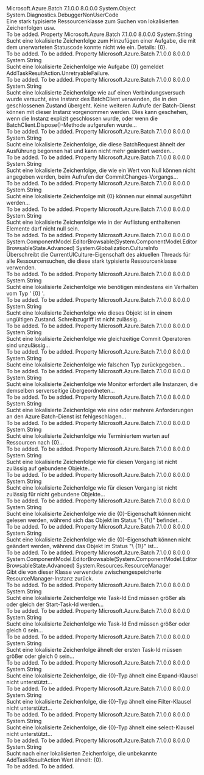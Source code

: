 <Type Name="BatchErrorMessages" FullName="Microsoft.Azure.Batch.BatchErrorMessages">
  <TypeSignature Language="C#" Value="public class BatchErrorMessages" />
  <TypeSignature Language="ILAsm" Value=".class public auto ansi beforefieldinit BatchErrorMessages extends System.Object" />
  <TypeSignature Language="DocId" Value="T:Microsoft.Azure.Batch.BatchErrorMessages" />
  <TypeSignature Language="VB.NET" Value="Public Class BatchErrorMessages" />
  <TypeSignature Language="F#" Value="type BatchErrorMessages = class" />
  <AssemblyInfo>
    <AssemblyName>Microsoft.Azure.Batch</AssemblyName>
    <AssemblyVersion>7.1.0.0</AssemblyVersion>
    <AssemblyVersion>8.0.0.0</AssemblyVersion>
  </AssemblyInfo>
  <Base>
    <BaseTypeName>System.Object</BaseTypeName>
  </Base>
  <Interfaces />
  <Attributes>
    <Attribute>
      <AttributeName>System.Diagnostics.DebuggerNonUserCode</AttributeName>
    </Attribute>
  </Attributes>
  <Docs>
    <summary>
               Eine stark typisierte Ressourcenklasse zum Suchen von lokalisierten Zeichenfolgen usw.
            </summary>
    <remarks>To be added.</remarks>
  </Docs>
  <Members>
    <Member MemberName="AddTaskCollectionTerminated">
      <MemberSignature Language="C#" Value="public static string AddTaskCollectionTerminated { get; }" />
      <MemberSignature Language="ILAsm" Value=".property string AddTaskCollectionTerminated" />
      <MemberSignature Language="DocId" Value="P:Microsoft.Azure.Batch.BatchErrorMessages.AddTaskCollectionTerminated" />
      <MemberSignature Language="VB.NET" Value="Public Shared ReadOnly Property AddTaskCollectionTerminated As String" />
      <MemberSignature Language="F#" Value="member this.AddTaskCollectionTerminated : string" Usage="Microsoft.Azure.Batch.BatchErrorMessages.AddTaskCollectionTerminated" />
      <MemberType>Property</MemberType>
      <AssemblyInfo>
        <AssemblyName>Microsoft.Azure.Batch</AssemblyName>
        <AssemblyVersion>7.1.0.0</AssemblyVersion>
        <AssemblyVersion>8.0.0.0</AssemblyVersion>
      </AssemblyInfo>
      <ReturnValue>
        <ReturnType>System.String</ReturnType>
      </ReturnValue>
      <Docs>
        <summary>
               Sucht eine lokalisierte Zeichenfolge zum Hinzufügen einer Aufgabe, die mit dem unerwarteten Statuscode konnte nicht wie ein. Details: {0}.
            </summary>
        <value>To be added.</value>
        <remarks>To be added.</remarks>
      </Docs>
    </Member>
    <Member MemberName="AddTaskResultActionUnretryableFailure">
      <MemberSignature Language="C#" Value="public static string AddTaskResultActionUnretryableFailure { get; }" />
      <MemberSignature Language="ILAsm" Value=".property string AddTaskResultActionUnretryableFailure" />
      <MemberSignature Language="DocId" Value="P:Microsoft.Azure.Batch.BatchErrorMessages.AddTaskResultActionUnretryableFailure" />
      <MemberSignature Language="VB.NET" Value="Public Shared ReadOnly Property AddTaskResultActionUnretryableFailure As String" />
      <MemberSignature Language="F#" Value="member this.AddTaskResultActionUnretryableFailure : string" Usage="Microsoft.Azure.Batch.BatchErrorMessages.AddTaskResultActionUnretryableFailure" />
      <MemberType>Property</MemberType>
      <AssemblyInfo>
        <AssemblyName>Microsoft.Azure.Batch</AssemblyName>
        <AssemblyVersion>7.1.0.0</AssemblyVersion>
        <AssemblyVersion>8.0.0.0</AssemblyVersion>
      </AssemblyInfo>
      <ReturnValue>
        <ReturnType>System.String</ReturnType>
      </ReturnValue>
      <Docs>
        <summary>
               Sucht eine lokalisierte Zeichenfolge wie Aufgabe {0} gemeldet AddTaskResultAction.UnretryableFailure.
            </summary>
        <value>To be added.</value>
        <remarks>To be added.</remarks>
      </Docs>
    </Member>
    <Member MemberName="BatchClientIsClosed">
      <MemberSignature Language="C#" Value="public static string BatchClientIsClosed { get; }" />
      <MemberSignature Language="ILAsm" Value=".property string BatchClientIsClosed" />
      <MemberSignature Language="DocId" Value="P:Microsoft.Azure.Batch.BatchErrorMessages.BatchClientIsClosed" />
      <MemberSignature Language="VB.NET" Value="Public Shared ReadOnly Property BatchClientIsClosed As String" />
      <MemberSignature Language="F#" Value="member this.BatchClientIsClosed : string" Usage="Microsoft.Azure.Batch.BatchErrorMessages.BatchClientIsClosed" />
      <MemberType>Property</MemberType>
      <AssemblyInfo>
        <AssemblyName>Microsoft.Azure.Batch</AssemblyName>
        <AssemblyVersion>7.1.0.0</AssemblyVersion>
        <AssemblyVersion>8.0.0.0</AssemblyVersion>
      </AssemblyInfo>
      <ReturnValue>
        <ReturnType>System.String</ReturnType>
      </ReturnValue>
      <Docs>
        <summary>
               Sucht eine lokalisierte Zeichenfolge wie auf einen Verbindungsversuch wurde versucht, eine Instanz des BatchClient verwenden, die in den geschlossenen Zustand übergeht.  Keine weiteren Aufrufe der Batch-Dienst können mit dieser Instanz vorgenommen werden.  Dies kann geschehen, wenn die Instanz explizit geschlossen wurde, oder wenn die BatchClient.Dispose()-Methode aufgerufen wurde...
            </summary>
        <value>To be added.</value>
        <remarks>To be added.</remarks>
      </Docs>
    </Member>
    <Member MemberName="BatchRequestCannotBeModified">
      <MemberSignature Language="C#" Value="public static string BatchRequestCannotBeModified { get; }" />
      <MemberSignature Language="ILAsm" Value=".property string BatchRequestCannotBeModified" />
      <MemberSignature Language="DocId" Value="P:Microsoft.Azure.Batch.BatchErrorMessages.BatchRequestCannotBeModified" />
      <MemberSignature Language="VB.NET" Value="Public Shared ReadOnly Property BatchRequestCannotBeModified As String" />
      <MemberSignature Language="F#" Value="member this.BatchRequestCannotBeModified : string" Usage="Microsoft.Azure.Batch.BatchErrorMessages.BatchRequestCannotBeModified" />
      <MemberType>Property</MemberType>
      <AssemblyInfo>
        <AssemblyName>Microsoft.Azure.Batch</AssemblyName>
        <AssemblyVersion>7.1.0.0</AssemblyVersion>
        <AssemblyVersion>8.0.0.0</AssemblyVersion>
      </AssemblyInfo>
      <ReturnValue>
        <ReturnType>System.String</ReturnType>
      </ReturnValue>
      <Docs>
        <summary>
               Sucht eine lokalisierte Zeichenfolge, die diese BatchRequest ähnelt der Ausführung begonnen hat und kann nicht mehr geändert werden...
            </summary>
        <value>To be added.</value>
        <remarks>To be added.</remarks>
      </Docs>
    </Member>
    <Member MemberName="CannotPatchNullValue">
      <MemberSignature Language="C#" Value="public static string CannotPatchNullValue { get; }" />
      <MemberSignature Language="ILAsm" Value=".property string CannotPatchNullValue" />
      <MemberSignature Language="DocId" Value="P:Microsoft.Azure.Batch.BatchErrorMessages.CannotPatchNullValue" />
      <MemberSignature Language="VB.NET" Value="Public Shared ReadOnly Property CannotPatchNullValue As String" />
      <MemberSignature Language="F#" Value="member this.CannotPatchNullValue : string" Usage="Microsoft.Azure.Batch.BatchErrorMessages.CannotPatchNullValue" />
      <MemberType>Property</MemberType>
      <AssemblyInfo>
        <AssemblyName>Microsoft.Azure.Batch</AssemblyName>
        <AssemblyVersion>7.1.0.0</AssemblyVersion>
        <AssemblyVersion>8.0.0.0</AssemblyVersion>
      </AssemblyInfo>
      <ReturnValue>
        <ReturnType>System.String</ReturnType>
      </ReturnValue>
      <Docs>
        <summary>
               Sucht eine lokalisierte Zeichenfolge, die wie ein Wert von Null können nicht angegeben werden, beim Aufrufen der CommitChanges-Vorgangs...
            </summary>
        <value>To be added.</value>
        <remarks>To be added.</remarks>
      </Docs>
    </Member>
    <Member MemberName="CanOnlyBeRunOnceFailure">
      <MemberSignature Language="C#" Value="public static string CanOnlyBeRunOnceFailure { get; }" />
      <MemberSignature Language="ILAsm" Value=".property string CanOnlyBeRunOnceFailure" />
      <MemberSignature Language="DocId" Value="P:Microsoft.Azure.Batch.BatchErrorMessages.CanOnlyBeRunOnceFailure" />
      <MemberSignature Language="VB.NET" Value="Public Shared ReadOnly Property CanOnlyBeRunOnceFailure As String" />
      <MemberSignature Language="F#" Value="member this.CanOnlyBeRunOnceFailure : string" Usage="Microsoft.Azure.Batch.BatchErrorMessages.CanOnlyBeRunOnceFailure" />
      <MemberType>Property</MemberType>
      <AssemblyInfo>
        <AssemblyName>Microsoft.Azure.Batch</AssemblyName>
        <AssemblyVersion>7.1.0.0</AssemblyVersion>
        <AssemblyVersion>8.0.0.0</AssemblyVersion>
      </AssemblyInfo>
      <ReturnValue>
        <ReturnType>System.String</ReturnType>
      </ReturnValue>
      <Docs>
        <summary>
               Sucht eine lokalisierte Zeichenfolge mit {0} können nur einmal ausgeführt werden...
            </summary>
        <value>To be added.</value>
        <remarks>To be added.</remarks>
      </Docs>
    </Member>
    <Member MemberName="CollectionMustNotContainNull">
      <MemberSignature Language="C#" Value="public static string CollectionMustNotContainNull { get; }" />
      <MemberSignature Language="ILAsm" Value=".property string CollectionMustNotContainNull" />
      <MemberSignature Language="DocId" Value="P:Microsoft.Azure.Batch.BatchErrorMessages.CollectionMustNotContainNull" />
      <MemberSignature Language="VB.NET" Value="Public Shared ReadOnly Property CollectionMustNotContainNull As String" />
      <MemberSignature Language="F#" Value="member this.CollectionMustNotContainNull : string" Usage="Microsoft.Azure.Batch.BatchErrorMessages.CollectionMustNotContainNull" />
      <MemberType>Property</MemberType>
      <AssemblyInfo>
        <AssemblyName>Microsoft.Azure.Batch</AssemblyName>
        <AssemblyVersion>7.1.0.0</AssemblyVersion>
        <AssemblyVersion>8.0.0.0</AssemblyVersion>
      </AssemblyInfo>
      <ReturnValue>
        <ReturnType>System.String</ReturnType>
      </ReturnValue>
      <Docs>
        <summary>
               Sucht eine lokalisierte Zeichenfolge wie in der Auflistung enthaltenen Elemente darf nicht null sein.
            </summary>
        <value>To be added.</value>
        <remarks>To be added.</remarks>
      </Docs>
    </Member>
    <Member MemberName="Culture">
      <MemberSignature Language="C#" Value="public static System.Globalization.CultureInfo Culture { get; set; }" />
      <MemberSignature Language="ILAsm" Value=".property class System.Globalization.CultureInfo Culture" />
      <MemberSignature Language="DocId" Value="P:Microsoft.Azure.Batch.BatchErrorMessages.Culture" />
      <MemberSignature Language="VB.NET" Value="Public Shared Property Culture As CultureInfo" />
      <MemberSignature Language="F#" Value="member this.Culture : System.Globalization.CultureInfo with get, set" Usage="Microsoft.Azure.Batch.BatchErrorMessages.Culture" />
      <MemberType>Property</MemberType>
      <AssemblyInfo>
        <AssemblyName>Microsoft.Azure.Batch</AssemblyName>
        <AssemblyVersion>7.1.0.0</AssemblyVersion>
        <AssemblyVersion>8.0.0.0</AssemblyVersion>
      </AssemblyInfo>
      <Attributes>
        <Attribute>
          <AttributeName>System.ComponentModel.EditorBrowsable(System.ComponentModel.EditorBrowsableState.Advanced)</AttributeName>
        </Attribute>
      </Attributes>
      <ReturnValue>
        <ReturnType>System.Globalization.CultureInfo</ReturnType>
      </ReturnValue>
      <Docs>
        <summary>
               Überschreibt die CurrentUICulture-Eigenschaft des aktuellen Threads für alle Ressourcensuchen, die diese stark typisierte Ressourcenklasse verwenden.
               </summary>
        <value>To be added.</value>
        <remarks>To be added.</remarks>
      </Docs>
    </Member>
    <Member MemberName="GeneralBehaviorMissing">
      <MemberSignature Language="C#" Value="public static string GeneralBehaviorMissing { get; }" />
      <MemberSignature Language="ILAsm" Value=".property string GeneralBehaviorMissing" />
      <MemberSignature Language="DocId" Value="P:Microsoft.Azure.Batch.BatchErrorMessages.GeneralBehaviorMissing" />
      <MemberSignature Language="VB.NET" Value="Public Shared ReadOnly Property GeneralBehaviorMissing As String" />
      <MemberSignature Language="F#" Value="member this.GeneralBehaviorMissing : string" Usage="Microsoft.Azure.Batch.BatchErrorMessages.GeneralBehaviorMissing" />
      <MemberType>Property</MemberType>
      <AssemblyInfo>
        <AssemblyName>Microsoft.Azure.Batch</AssemblyName>
        <AssemblyVersion>7.1.0.0</AssemblyVersion>
        <AssemblyVersion>8.0.0.0</AssemblyVersion>
      </AssemblyInfo>
      <ReturnValue>
        <ReturnType>System.String</ReturnType>
      </ReturnValue>
      <Docs>
        <summary>
               Sucht eine lokalisierte Zeichenfolge wie benötigen mindestens ein Verhalten vom Typ ' {0} '.
            </summary>
        <value>To be added.</value>
        <remarks>To be added.</remarks>
      </Docs>
    </Member>
    <Member MemberName="GeneralObjectInInvalidState">
      <MemberSignature Language="C#" Value="public static string GeneralObjectInInvalidState { get; }" />
      <MemberSignature Language="ILAsm" Value=".property string GeneralObjectInInvalidState" />
      <MemberSignature Language="DocId" Value="P:Microsoft.Azure.Batch.BatchErrorMessages.GeneralObjectInInvalidState" />
      <MemberSignature Language="VB.NET" Value="Public Shared ReadOnly Property GeneralObjectInInvalidState As String" />
      <MemberSignature Language="F#" Value="member this.GeneralObjectInInvalidState : string" Usage="Microsoft.Azure.Batch.BatchErrorMessages.GeneralObjectInInvalidState" />
      <MemberType>Property</MemberType>
      <AssemblyInfo>
        <AssemblyName>Microsoft.Azure.Batch</AssemblyName>
        <AssemblyVersion>7.1.0.0</AssemblyVersion>
        <AssemblyVersion>8.0.0.0</AssemblyVersion>
      </AssemblyInfo>
      <ReturnValue>
        <ReturnType>System.String</ReturnType>
      </ReturnValue>
      <Docs>
        <summary>
               Sucht eine lokalisierte Zeichenfolge wie dieses Objekt ist in einem ungültigen Zustand.  Schreibzugriff ist nicht zulässig...
            </summary>
        <value>To be added.</value>
        <remarks>To be added.</remarks>
      </Docs>
    </Member>
    <Member MemberName="GeneralSimultaneousCommitsForbidden">
      <MemberSignature Language="C#" Value="public static string GeneralSimultaneousCommitsForbidden { get; }" />
      <MemberSignature Language="ILAsm" Value=".property string GeneralSimultaneousCommitsForbidden" />
      <MemberSignature Language="DocId" Value="P:Microsoft.Azure.Batch.BatchErrorMessages.GeneralSimultaneousCommitsForbidden" />
      <MemberSignature Language="VB.NET" Value="Public Shared ReadOnly Property GeneralSimultaneousCommitsForbidden As String" />
      <MemberSignature Language="F#" Value="member this.GeneralSimultaneousCommitsForbidden : string" Usage="Microsoft.Azure.Batch.BatchErrorMessages.GeneralSimultaneousCommitsForbidden" />
      <MemberType>Property</MemberType>
      <AssemblyInfo>
        <AssemblyName>Microsoft.Azure.Batch</AssemblyName>
        <AssemblyVersion>7.1.0.0</AssemblyVersion>
        <AssemblyVersion>8.0.0.0</AssemblyVersion>
      </AssemblyInfo>
      <ReturnValue>
        <ReturnType>System.String</ReturnType>
      </ReturnValue>
      <Docs>
        <summary>
               Sucht eine lokalisierte Zeichenfolge wie gleichzeitige Commit Operatoren sind unzulässig...
            </summary>
        <value>To be added.</value>
        <remarks>To be added.</remarks>
      </Docs>
    </Member>
    <Member MemberName="IncorrectTypeReturned">
      <MemberSignature Language="C#" Value="public static string IncorrectTypeReturned { get; }" />
      <MemberSignature Language="ILAsm" Value=".property string IncorrectTypeReturned" />
      <MemberSignature Language="DocId" Value="P:Microsoft.Azure.Batch.BatchErrorMessages.IncorrectTypeReturned" />
      <MemberSignature Language="VB.NET" Value="Public Shared ReadOnly Property IncorrectTypeReturned As String" />
      <MemberSignature Language="F#" Value="member this.IncorrectTypeReturned : string" Usage="Microsoft.Azure.Batch.BatchErrorMessages.IncorrectTypeReturned" />
      <MemberType>Property</MemberType>
      <AssemblyInfo>
        <AssemblyName>Microsoft.Azure.Batch</AssemblyName>
        <AssemblyVersion>7.1.0.0</AssemblyVersion>
        <AssemblyVersion>8.0.0.0</AssemblyVersion>
      </AssemblyInfo>
      <ReturnValue>
        <ReturnType>System.String</ReturnType>
      </ReturnValue>
      <Docs>
        <summary>
               Sucht eine lokalisierte Zeichenfolge wie falschen Typ zurückgegeben...
            </summary>
        <value>To be added.</value>
        <remarks>To be added.</remarks>
      </Docs>
    </Member>
    <Member MemberName="MonitorInstancesMustHaveSameServerSideParent">
      <MemberSignature Language="C#" Value="public static string MonitorInstancesMustHaveSameServerSideParent { get; }" />
      <MemberSignature Language="ILAsm" Value=".property string MonitorInstancesMustHaveSameServerSideParent" />
      <MemberSignature Language="DocId" Value="P:Microsoft.Azure.Batch.BatchErrorMessages.MonitorInstancesMustHaveSameServerSideParent" />
      <MemberSignature Language="VB.NET" Value="Public Shared ReadOnly Property MonitorInstancesMustHaveSameServerSideParent As String" />
      <MemberSignature Language="F#" Value="member this.MonitorInstancesMustHaveSameServerSideParent : string" Usage="Microsoft.Azure.Batch.BatchErrorMessages.MonitorInstancesMustHaveSameServerSideParent" />
      <MemberType>Property</MemberType>
      <AssemblyInfo>
        <AssemblyName>Microsoft.Azure.Batch</AssemblyName>
        <AssemblyVersion>7.1.0.0</AssemblyVersion>
        <AssemblyVersion>8.0.0.0</AssemblyVersion>
      </AssemblyInfo>
      <ReturnValue>
        <ReturnType>System.String</ReturnType>
      </ReturnValue>
      <Docs>
        <summary>
               Sucht eine lokalisierte Zeichenfolge wie Monitor erfordert alle Instanzen, die demselben serverseitige übergeordneten...
            </summary>
        <value>To be added.</value>
        <remarks>To be added.</remarks>
      </Docs>
    </Member>
    <Member MemberName="MultipleParallelRequestsHitUnexpectedErrors">
      <MemberSignature Language="C#" Value="public static string MultipleParallelRequestsHitUnexpectedErrors { get; }" />
      <MemberSignature Language="ILAsm" Value=".property string MultipleParallelRequestsHitUnexpectedErrors" />
      <MemberSignature Language="DocId" Value="P:Microsoft.Azure.Batch.BatchErrorMessages.MultipleParallelRequestsHitUnexpectedErrors" />
      <MemberSignature Language="VB.NET" Value="Public Shared ReadOnly Property MultipleParallelRequestsHitUnexpectedErrors As String" />
      <MemberSignature Language="F#" Value="member this.MultipleParallelRequestsHitUnexpectedErrors : string" Usage="Microsoft.Azure.Batch.BatchErrorMessages.MultipleParallelRequestsHitUnexpectedErrors" />
      <MemberType>Property</MemberType>
      <AssemblyInfo>
        <AssemblyName>Microsoft.Azure.Batch</AssemblyName>
        <AssemblyVersion>7.1.0.0</AssemblyVersion>
        <AssemblyVersion>8.0.0.0</AssemblyVersion>
      </AssemblyInfo>
      <ReturnValue>
        <ReturnType>System.String</ReturnType>
      </ReturnValue>
      <Docs>
        <summary>
               Sucht eine lokalisierte Zeichenfolge wie eine oder mehrere Anforderungen an den Azure Batch-Dienst ist fehlgeschlagen...
            </summary>
        <value>To be added.</value>
        <remarks>To be added.</remarks>
      </Docs>
    </Member>
    <Member MemberName="ODataMonitorTimedOut">
      <MemberSignature Language="C#" Value="public static string ODataMonitorTimedOut { get; }" />
      <MemberSignature Language="ILAsm" Value=".property string ODataMonitorTimedOut" />
      <MemberSignature Language="DocId" Value="P:Microsoft.Azure.Batch.BatchErrorMessages.ODataMonitorTimedOut" />
      <MemberSignature Language="VB.NET" Value="Public Shared ReadOnly Property ODataMonitorTimedOut As String" />
      <MemberSignature Language="F#" Value="member this.ODataMonitorTimedOut : string" Usage="Microsoft.Azure.Batch.BatchErrorMessages.ODataMonitorTimedOut" />
      <MemberType>Property</MemberType>
      <AssemblyInfo>
        <AssemblyName>Microsoft.Azure.Batch</AssemblyName>
        <AssemblyVersion>7.1.0.0</AssemblyVersion>
        <AssemblyVersion>8.0.0.0</AssemblyVersion>
      </AssemblyInfo>
      <ReturnValue>
        <ReturnType>System.String</ReturnType>
      </ReturnValue>
      <Docs>
        <summary>
               Sucht eine lokalisierte Zeichenfolge wie Terminiertem warten auf Ressourcen nach {0}...
            </summary>
        <value>To be added.</value>
        <remarks>To be added.</remarks>
      </Docs>
    </Member>
    <Member MemberName="OperationForbiddenOnBoundObjects">
      <MemberSignature Language="C#" Value="public static string OperationForbiddenOnBoundObjects { get; }" />
      <MemberSignature Language="ILAsm" Value=".property string OperationForbiddenOnBoundObjects" />
      <MemberSignature Language="DocId" Value="P:Microsoft.Azure.Batch.BatchErrorMessages.OperationForbiddenOnBoundObjects" />
      <MemberSignature Language="VB.NET" Value="Public Shared ReadOnly Property OperationForbiddenOnBoundObjects As String" />
      <MemberSignature Language="F#" Value="member this.OperationForbiddenOnBoundObjects : string" Usage="Microsoft.Azure.Batch.BatchErrorMessages.OperationForbiddenOnBoundObjects" />
      <MemberType>Property</MemberType>
      <AssemblyInfo>
        <AssemblyName>Microsoft.Azure.Batch</AssemblyName>
        <AssemblyVersion>7.1.0.0</AssemblyVersion>
        <AssemblyVersion>8.0.0.0</AssemblyVersion>
      </AssemblyInfo>
      <ReturnValue>
        <ReturnType>System.String</ReturnType>
      </ReturnValue>
      <Docs>
        <summary>
               Sucht eine lokalisierte Zeichenfolge wie für diesen Vorgang ist nicht zulässig auf gebundene Objekte...
            </summary>
        <value>To be added.</value>
        <remarks>To be added.</remarks>
      </Docs>
    </Member>
    <Member MemberName="OperationForbiddenOnUnboundObjects">
      <MemberSignature Language="C#" Value="public static string OperationForbiddenOnUnboundObjects { get; }" />
      <MemberSignature Language="ILAsm" Value=".property string OperationForbiddenOnUnboundObjects" />
      <MemberSignature Language="DocId" Value="P:Microsoft.Azure.Batch.BatchErrorMessages.OperationForbiddenOnUnboundObjects" />
      <MemberSignature Language="VB.NET" Value="Public Shared ReadOnly Property OperationForbiddenOnUnboundObjects As String" />
      <MemberSignature Language="F#" Value="member this.OperationForbiddenOnUnboundObjects : string" Usage="Microsoft.Azure.Batch.BatchErrorMessages.OperationForbiddenOnUnboundObjects" />
      <MemberType>Property</MemberType>
      <AssemblyInfo>
        <AssemblyName>Microsoft.Azure.Batch</AssemblyName>
        <AssemblyVersion>7.1.0.0</AssemblyVersion>
        <AssemblyVersion>8.0.0.0</AssemblyVersion>
      </AssemblyInfo>
      <ReturnValue>
        <ReturnType>System.String</ReturnType>
      </ReturnValue>
      <Docs>
        <summary>
               Sucht eine lokalisierte Zeichenfolge wie für diesen Vorgang ist nicht zulässig für nicht gebundene Objekte...
            </summary>
        <value>To be added.</value>
        <remarks>To be added.</remarks>
      </Docs>
    </Member>
    <Member MemberName="PropertiesReadAccessViolation">
      <MemberSignature Language="C#" Value="public static string PropertiesReadAccessViolation { get; }" />
      <MemberSignature Language="ILAsm" Value=".property string PropertiesReadAccessViolation" />
      <MemberSignature Language="DocId" Value="P:Microsoft.Azure.Batch.BatchErrorMessages.PropertiesReadAccessViolation" />
      <MemberSignature Language="VB.NET" Value="Public Shared ReadOnly Property PropertiesReadAccessViolation As String" />
      <MemberSignature Language="F#" Value="member this.PropertiesReadAccessViolation : string" Usage="Microsoft.Azure.Batch.BatchErrorMessages.PropertiesReadAccessViolation" />
      <MemberType>Property</MemberType>
      <AssemblyInfo>
        <AssemblyName>Microsoft.Azure.Batch</AssemblyName>
        <AssemblyVersion>7.1.0.0</AssemblyVersion>
        <AssemblyVersion>8.0.0.0</AssemblyVersion>
      </AssemblyInfo>
      <ReturnValue>
        <ReturnType>System.String</ReturnType>
      </ReturnValue>
      <Docs>
        <summary>
               Sucht eine lokalisierte Zeichenfolge wie die {0}-Eigenschaft können nicht gelesen werden, während sich das Objekt im Status "\ {1\}" befindet...
            </summary>
        <value>To be added.</value>
        <remarks>To be added.</remarks>
      </Docs>
    </Member>
    <Member MemberName="PropertiesWriteAccessViolation">
      <MemberSignature Language="C#" Value="public static string PropertiesWriteAccessViolation { get; }" />
      <MemberSignature Language="ILAsm" Value=".property string PropertiesWriteAccessViolation" />
      <MemberSignature Language="DocId" Value="P:Microsoft.Azure.Batch.BatchErrorMessages.PropertiesWriteAccessViolation" />
      <MemberSignature Language="VB.NET" Value="Public Shared ReadOnly Property PropertiesWriteAccessViolation As String" />
      <MemberSignature Language="F#" Value="member this.PropertiesWriteAccessViolation : string" Usage="Microsoft.Azure.Batch.BatchErrorMessages.PropertiesWriteAccessViolation" />
      <MemberType>Property</MemberType>
      <AssemblyInfo>
        <AssemblyName>Microsoft.Azure.Batch</AssemblyName>
        <AssemblyVersion>7.1.0.0</AssemblyVersion>
        <AssemblyVersion>8.0.0.0</AssemblyVersion>
      </AssemblyInfo>
      <ReturnValue>
        <ReturnType>System.String</ReturnType>
      </ReturnValue>
      <Docs>
        <summary>
               Sucht eine lokalisierte Zeichenfolge wie die {0}-Eigenschaft können nicht geändert werden, während das Objekt im Status "\ {1\}" ist...
            </summary>
        <value>To be added.</value>
        <remarks>To be added.</remarks>
      </Docs>
    </Member>
    <Member MemberName="ResourceManager">
      <MemberSignature Language="C#" Value="public static System.Resources.ResourceManager ResourceManager { get; }" />
      <MemberSignature Language="ILAsm" Value=".property class System.Resources.ResourceManager ResourceManager" />
      <MemberSignature Language="DocId" Value="P:Microsoft.Azure.Batch.BatchErrorMessages.ResourceManager" />
      <MemberSignature Language="VB.NET" Value="Public Shared ReadOnly Property ResourceManager As ResourceManager" />
      <MemberSignature Language="F#" Value="member this.ResourceManager : System.Resources.ResourceManager" Usage="Microsoft.Azure.Batch.BatchErrorMessages.ResourceManager" />
      <MemberType>Property</MemberType>
      <AssemblyInfo>
        <AssemblyName>Microsoft.Azure.Batch</AssemblyName>
        <AssemblyVersion>7.1.0.0</AssemblyVersion>
        <AssemblyVersion>8.0.0.0</AssemblyVersion>
      </AssemblyInfo>
      <Attributes>
        <Attribute>
          <AttributeName>System.ComponentModel.EditorBrowsable(System.ComponentModel.EditorBrowsableState.Advanced)</AttributeName>
        </Attribute>
      </Attributes>
      <ReturnValue>
        <ReturnType>System.Resources.ResourceManager</ReturnType>
      </ReturnValue>
      <Docs>
        <summary>
               Gibt die von dieser Klasse verwendete zwischengespeicherte ResourceManager-Instanz zurück.
            </summary>
        <value>To be added.</value>
        <remarks>To be added.</remarks>
      </Docs>
    </Member>
    <Member MemberName="TaskIdRangeCannotHaveEndLessThanStart">
      <MemberSignature Language="C#" Value="public static string TaskIdRangeCannotHaveEndLessThanStart { get; }" />
      <MemberSignature Language="ILAsm" Value=".property string TaskIdRangeCannotHaveEndLessThanStart" />
      <MemberSignature Language="DocId" Value="P:Microsoft.Azure.Batch.BatchErrorMessages.TaskIdRangeCannotHaveEndLessThanStart" />
      <MemberSignature Language="VB.NET" Value="Public Shared ReadOnly Property TaskIdRangeCannotHaveEndLessThanStart As String" />
      <MemberSignature Language="F#" Value="member this.TaskIdRangeCannotHaveEndLessThanStart : string" Usage="Microsoft.Azure.Batch.BatchErrorMessages.TaskIdRangeCannotHaveEndLessThanStart" />
      <MemberType>Property</MemberType>
      <AssemblyInfo>
        <AssemblyName>Microsoft.Azure.Batch</AssemblyName>
        <AssemblyVersion>7.1.0.0</AssemblyVersion>
        <AssemblyVersion>8.0.0.0</AssemblyVersion>
      </AssemblyInfo>
      <ReturnValue>
        <ReturnType>System.String</ReturnType>
      </ReturnValue>
      <Docs>
        <summary>
               Sucht eine lokalisierte Zeichenfolge wie Task-Id End müssen größer als oder gleich der Start-Task-Id werden...
            </summary>
        <value>To be added.</value>
        <remarks>To be added.</remarks>
      </Docs>
    </Member>
    <Member MemberName="TaskIdRangeCannotHaveNegativeEnd">
      <MemberSignature Language="C#" Value="public static string TaskIdRangeCannotHaveNegativeEnd { get; }" />
      <MemberSignature Language="ILAsm" Value=".property string TaskIdRangeCannotHaveNegativeEnd" />
      <MemberSignature Language="DocId" Value="P:Microsoft.Azure.Batch.BatchErrorMessages.TaskIdRangeCannotHaveNegativeEnd" />
      <MemberSignature Language="VB.NET" Value="Public Shared ReadOnly Property TaskIdRangeCannotHaveNegativeEnd As String" />
      <MemberSignature Language="F#" Value="member this.TaskIdRangeCannotHaveNegativeEnd : string" Usage="Microsoft.Azure.Batch.BatchErrorMessages.TaskIdRangeCannotHaveNegativeEnd" />
      <MemberType>Property</MemberType>
      <AssemblyInfo>
        <AssemblyName>Microsoft.Azure.Batch</AssemblyName>
        <AssemblyVersion>7.1.0.0</AssemblyVersion>
        <AssemblyVersion>8.0.0.0</AssemblyVersion>
      </AssemblyInfo>
      <ReturnValue>
        <ReturnType>System.String</ReturnType>
      </ReturnValue>
      <Docs>
        <summary>
               Sucht eine lokalisierte Zeichenfolge wie Task-Id End müssen größer oder gleich 0 sein...
            </summary>
        <value>To be added.</value>
        <remarks>To be added.</remarks>
      </Docs>
    </Member>
    <Member MemberName="TaskIdRangeCannotHaveNegativeStart">
      <MemberSignature Language="C#" Value="public static string TaskIdRangeCannotHaveNegativeStart { get; }" />
      <MemberSignature Language="ILAsm" Value=".property string TaskIdRangeCannotHaveNegativeStart" />
      <MemberSignature Language="DocId" Value="P:Microsoft.Azure.Batch.BatchErrorMessages.TaskIdRangeCannotHaveNegativeStart" />
      <MemberSignature Language="VB.NET" Value="Public Shared ReadOnly Property TaskIdRangeCannotHaveNegativeStart As String" />
      <MemberSignature Language="F#" Value="member this.TaskIdRangeCannotHaveNegativeStart : string" Usage="Microsoft.Azure.Batch.BatchErrorMessages.TaskIdRangeCannotHaveNegativeStart" />
      <MemberType>Property</MemberType>
      <AssemblyInfo>
        <AssemblyName>Microsoft.Azure.Batch</AssemblyName>
        <AssemblyVersion>7.1.0.0</AssemblyVersion>
        <AssemblyVersion>8.0.0.0</AssemblyVersion>
      </AssemblyInfo>
      <ReturnValue>
        <ReturnType>System.String</ReturnType>
      </ReturnValue>
      <Docs>
        <summary>
               Sucht eine lokalisierte Zeichenfolge ähnelt der ersten Task-Id müssen größer oder gleich 0 sein...
            </summary>
        <value>To be added.</value>
        <remarks>To be added.</remarks>
      </Docs>
    </Member>
    <Member MemberName="TypeDoesNotSupportExpandClause">
      <MemberSignature Language="C#" Value="public static string TypeDoesNotSupportExpandClause { get; }" />
      <MemberSignature Language="ILAsm" Value=".property string TypeDoesNotSupportExpandClause" />
      <MemberSignature Language="DocId" Value="P:Microsoft.Azure.Batch.BatchErrorMessages.TypeDoesNotSupportExpandClause" />
      <MemberSignature Language="VB.NET" Value="Public Shared ReadOnly Property TypeDoesNotSupportExpandClause As String" />
      <MemberSignature Language="F#" Value="member this.TypeDoesNotSupportExpandClause : string" Usage="Microsoft.Azure.Batch.BatchErrorMessages.TypeDoesNotSupportExpandClause" />
      <MemberType>Property</MemberType>
      <AssemblyInfo>
        <AssemblyName>Microsoft.Azure.Batch</AssemblyName>
        <AssemblyVersion>7.1.0.0</AssemblyVersion>
        <AssemblyVersion>8.0.0.0</AssemblyVersion>
      </AssemblyInfo>
      <ReturnValue>
        <ReturnType>System.String</ReturnType>
      </ReturnValue>
      <Docs>
        <summary>
               Sucht eine lokalisierte Zeichenfolge, die {0}-Typ ähnelt eine Expand-Klausel nicht unterstützt...
            </summary>
        <value>To be added.</value>
        <remarks>To be added.</remarks>
      </Docs>
    </Member>
    <Member MemberName="TypeDoesNotSupportFilterClause">
      <MemberSignature Language="C#" Value="public static string TypeDoesNotSupportFilterClause { get; }" />
      <MemberSignature Language="ILAsm" Value=".property string TypeDoesNotSupportFilterClause" />
      <MemberSignature Language="DocId" Value="P:Microsoft.Azure.Batch.BatchErrorMessages.TypeDoesNotSupportFilterClause" />
      <MemberSignature Language="VB.NET" Value="Public Shared ReadOnly Property TypeDoesNotSupportFilterClause As String" />
      <MemberSignature Language="F#" Value="member this.TypeDoesNotSupportFilterClause : string" Usage="Microsoft.Azure.Batch.BatchErrorMessages.TypeDoesNotSupportFilterClause" />
      <MemberType>Property</MemberType>
      <AssemblyInfo>
        <AssemblyName>Microsoft.Azure.Batch</AssemblyName>
        <AssemblyVersion>7.1.0.0</AssemblyVersion>
        <AssemblyVersion>8.0.0.0</AssemblyVersion>
      </AssemblyInfo>
      <ReturnValue>
        <ReturnType>System.String</ReturnType>
      </ReturnValue>
      <Docs>
        <summary>
               Sucht eine lokalisierte Zeichenfolge, die {0}-Typ ähnelt eine Filter-Klausel nicht unterstützt...
            </summary>
        <value>To be added.</value>
        <remarks>To be added.</remarks>
      </Docs>
    </Member>
    <Member MemberName="TypeDoesNotSupportSelectClause">
      <MemberSignature Language="C#" Value="public static string TypeDoesNotSupportSelectClause { get; }" />
      <MemberSignature Language="ILAsm" Value=".property string TypeDoesNotSupportSelectClause" />
      <MemberSignature Language="DocId" Value="P:Microsoft.Azure.Batch.BatchErrorMessages.TypeDoesNotSupportSelectClause" />
      <MemberSignature Language="VB.NET" Value="Public Shared ReadOnly Property TypeDoesNotSupportSelectClause As String" />
      <MemberSignature Language="F#" Value="member this.TypeDoesNotSupportSelectClause : string" Usage="Microsoft.Azure.Batch.BatchErrorMessages.TypeDoesNotSupportSelectClause" />
      <MemberType>Property</MemberType>
      <AssemblyInfo>
        <AssemblyName>Microsoft.Azure.Batch</AssemblyName>
        <AssemblyVersion>7.1.0.0</AssemblyVersion>
        <AssemblyVersion>8.0.0.0</AssemblyVersion>
      </AssemblyInfo>
      <ReturnValue>
        <ReturnType>System.String</ReturnType>
      </ReturnValue>
      <Docs>
        <summary>
               Sucht eine lokalisierte Zeichenfolge, die {0}-Typ ähnelt eine select-Klausel nicht unterstützt...
            </summary>
        <value>To be added.</value>
        <remarks>To be added.</remarks>
      </Docs>
    </Member>
    <Member MemberName="UnknownAddTaskResultAction">
      <MemberSignature Language="C#" Value="public static string UnknownAddTaskResultAction { get; }" />
      <MemberSignature Language="ILAsm" Value=".property string UnknownAddTaskResultAction" />
      <MemberSignature Language="DocId" Value="P:Microsoft.Azure.Batch.BatchErrorMessages.UnknownAddTaskResultAction" />
      <MemberSignature Language="VB.NET" Value="Public Shared ReadOnly Property UnknownAddTaskResultAction As String" />
      <MemberSignature Language="F#" Value="member this.UnknownAddTaskResultAction : string" Usage="Microsoft.Azure.Batch.BatchErrorMessages.UnknownAddTaskResultAction" />
      <MemberType>Property</MemberType>
      <AssemblyInfo>
        <AssemblyName>Microsoft.Azure.Batch</AssemblyName>
        <AssemblyVersion>7.1.0.0</AssemblyVersion>
        <AssemblyVersion>8.0.0.0</AssemblyVersion>
      </AssemblyInfo>
      <ReturnValue>
        <ReturnType>System.String</ReturnType>
      </ReturnValue>
      <Docs>
        <summary>
               Sucht nach einer lokalisierten Zeichenfolge, die unbekannte AddTaskResultAction Wert ähnelt: {0}.
            </summary>
        <value>To be added.</value>
        <remarks>To be added.</remarks>
      </Docs>
    </Member>
  </Members>
</Type>